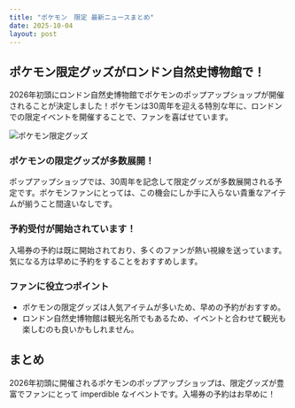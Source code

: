 ```yaml
---
title: "ポケモン　限定 最新ニュースまとめ"
date: 2025-10-04
layout: post
---
```



## ポケモン限定グッズがロンドン自然史博物館で！

2026年初頭にロンドン自然史博物館でポケモンのポップアップショップが開催されることが決定しました！ポケモンは30周年を迎える特別な年に、ロンドンでの限定イベントを開催することで、ファンを喜ばせています。

![ポケモン限定グッズ](https://example.com/pokemon.jpg)

### ポケモンの限定グッズが多数展開！

ポップアップショップでは、30周年を記念して限定グッズが多数展開される予定です。ポケモンファンにとっては、この機会にしか手に入らない貴重なアイテムが揃うこと間違いなしです。

### 予約受付が開始されています！

入場券の予約は既に開始されており、多くのファンが熱い視線を送っています。気になる方は早めに予約をすることをおすすめします。

### ファンに役立つポイント

- ポケモンの限定グッズは人気アイテムが多いため、早めの予約がおすすめ。
- ロンドン自然史博物館は観光名所でもあるため、イベントと合わせて観光も楽しむのも良いかもしれません。

## まとめ

2026年初頭に開催されるポケモンのポップアップショップは、限定グッズが豊富でファンにとって imperdible なイベントです。入場券の予約はお早めに！